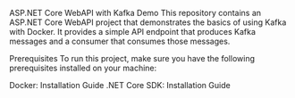 ASP.NET Core WebAPI with Kafka Demo
This repository contains an ASP.NET Core WebAPI project that demonstrates the basics of using Kafka with Docker. It provides a simple API endpoint that produces Kafka messages and a consumer that consumes those messages.

Prerequisites
To run this project, make sure you have the following prerequisites installed on your machine:

Docker: Installation Guide
.NET Core SDK: Installation Guide
